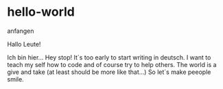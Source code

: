 # hello-world
anfangen


Hallo Leute!

Ich bin hier... Hey stop! It´s too early to start writing in deutsch. I want to teach my self how to code and of course try to help others. The world is a give and take (at least should be more like that...) So let´s make peeople smile.
